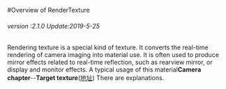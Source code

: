 #Overview of RenderTexture

###### *version :2.1.0   Update:2019-5-25*

Rendering texture is a special kind of texture. It converts the real-time rendering of camera imaging into material use. It is often used to produce mirror effects related to real-time reflection, such as rearview mirror, or display and monitor effects. A typical usage of this material**Camera chapter**--**Target texture**([地址](https://ldc2.layabox.com/doc/?nav=zh-as-4-5-11)) There are explanations.

